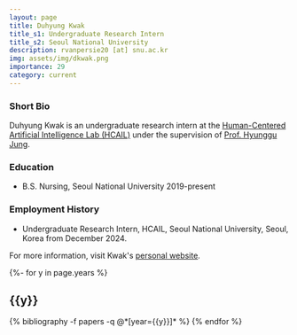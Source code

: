 ```yaml
---
layout: page
title: Duhyung Kwak
title_s1: Undergraduate Research Intern
title_s2: Seoul National University
description: rvanpersie20 [at] snu.ac.kr
img: assets/img/dkwak.png
importance: 29
category: current
---
```


### Short Bio
<p>Duhyung Kwak is an undergraduate research intern at the <a href="https://hcail.snu.ac.kr">Human-Centered Artificial Intelligence Lab (HCAIL)</a> under the supervision of <a href="http://hyunggujung.com">Prof. Hyunggu Jung</a>.
</p>

### Education
<ul>
<li>B.S. Nursing, Seoul National University 2019-present
</li>
</ul>

### Employment History
<ul>
<li>Undergraduate Research Intern, HCAIL, Seoul National University, Seoul, Korea from December 2024.
</li>
</ul>

For more information, visit Kwak's [personal website](https://duhyung.framer.website/).

<!-- _pages/publications.md -->
<div class="publications">

{%- for y in page.years %}
  <h2 class="year">{{y}}</h2>
  {% bibliography -f papers -q @*[year={{y}}]* %}
{% endfor %}

</div>
